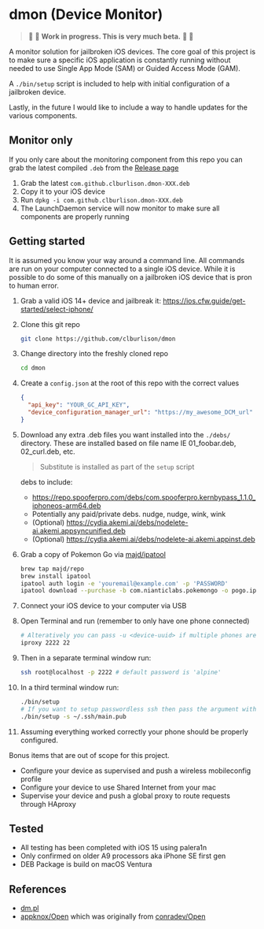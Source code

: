 # dmon (Device Monitor)

> :construction_worker: :hammer: **Work in progress. This is very much beta.** :construction: :vertical_traffic_light:

A monitor solution for jailbroken iOS devices. The core goal of this project is to make sure a specific iOS application is constantly running without needed to use Single App Mode (SAM) or Guided Access Mode (GAM).

A `./bin/setup` script is included to help with initial configuration of a jailbroken device.

Lastly, in the future I would like to include a way to handle updates for the various components.

## Monitor only

If you only care about the monitoring component from this repo you can grab the latest compiled `.deb` from the [Release page](https://github.com/clburlison/dmon/releases)

1. Grab the latest `com.github.clburlison.dmon-XXX.deb`
1. Copy it to your iOS device
1. Run `dpkg -i com.github.clburlison.dmon-XXX.deb`
1. The LaunchDaemon service will now monitor to make sure all components are properly running

## Getting started

It is assumed you know your way around a command line. All commands are run on your computer connected to a single iOS device. While it is possible to do some of this manually on a jailbroken iOS device that is pron to human error.

1. Grab a valid iOS 14+ device and jailbreak it: https://ios.cfw.guide/get-started/select-iphone/
1. Clone this git repo

   ```sh
   git clone https://github.com/clburlison/dmon
   ```

1. Change directory into the freshly cloned repo

   ```sh
   cd dmon
   ```

1. Create a `config.json` at the root of this repo with the correct values

   ```json
   {
     "api_key": "YOUR_GC_API_KEY",
     "device_configuration_manager_url": "https://my_awesome_DCM_url"
   }
   ```

1. Download any extra .deb files you want installed into the `./debs/` directory. These are installed based on file name IE 01_foobar.deb, 02_curl.deb, etc.

   > Substitute is installed as part of the `setup` script

   debs to include:

   - https://repo.spooferpro.com/debs/com.spooferpro.kernbypass_1.1.0_iphoneos-arm64.deb
   - Potentially any paid/private debs. nudge, nudge, wink, wink
   - (Optional) https://cydia.akemi.ai/debs/nodelete-ai.akemi.appsyncunified.deb
   - (Optional) https://cydia.akemi.ai/debs/nodelete-ai.akemi.appinst.deb

1. Grab a copy of Pokemon Go via [majd/ipatool](https://github.com/majd/ipatool)

   ```sh
   brew tap majd/repo
   brew install ipatool
   ipatool auth login -e 'youremail@example.com' -p 'PASSWORD'
   ipatool download --purchase -b com.nianticlabs.pokemongo -o pogo.ipa
   ```

1. Connect your iOS device to your computer via USB
1. Open Terminal and run (remember to only have one phone connected)

   ```sh
   # Alteratively you can pass -u <device-uuid> if multiple phones are connected
   iproxy 2222 22
   ```

1. Then in a separate terminal window run:

   ```sh
   ssh root@localhost -p 2222 # default password is 'alpine'
   ```

1. In a third terminal window run:

   ```sh
   ./bin/setup
   # If you want to setup passwordless ssh then pass the argument with the path to your key
   ./bin/setup -s ~/.ssh/main.pub
   ```

1. Assuming everything worked correctly your phone should be properly configured.

Bonus items that are out of scope for this project.

- Configure your device as supervised and push a wireless mobileconfig profile
- Configure your device to use Shared Internet from your mac
- Supervise your device and push a global proxy to route requests through HAproxy

## Tested

- All testing has been completed with iOS 15 using palera1n
- Only confirmed on older A9 processors aka iPhone SE first gen
- DEB Package is build on macOS Ventura

## References

- [dm.pl](https://github.com/theos/dm.pl)
- [appknox/Open](https://github.com/appknox/Open) which was originally from [conradev/Open](https://github.com/conradev/Open)
